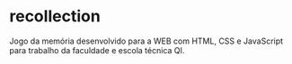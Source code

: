 # recollection
Jogo da memória desenvolvido para a WEB com HTML, CSS e JavaScript para trabalho da faculdade e escola técnica QI.
